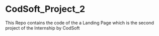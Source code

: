 # CodSoft_Project_2
This Repo contains the code of the a Landing Page which is the second project of the Internship by CodSoft
